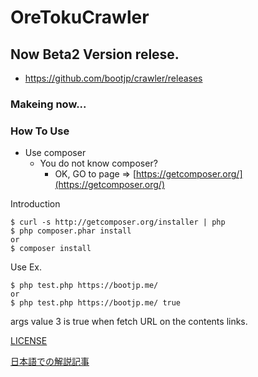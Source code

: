 # OreTokuCrawler

## Now Beta2 Version relese.
* https://github.com/bootjp/crawler/releases

### Makeing now...

### How To Use

* Use composer
  + You do not know composer?
    - OK, GO to page => [https://getcomposer.org/](https://getcomposer.org/)
  
Introduction
```shell
$ curl -s http://getcomposer.org/installer | php
$ php composer.phar install
or
$ composer install
```
Use Ex.
```shell
$ php test.php https://bootjp.me/
or
$ php test.php https://bootjp.me/ true
```

args value 3 is true when fetch URL on the contents links.

[LICENSE](https://github.com/bootjp/crawler/blob/master/LICENSE)

[日本語での解説記事](https://bootjp.me/2015/03/14/%E5%8D%98%E8%AA%9E-or-404%E3%82%A8%E3%83%A9%E3%83%BCsoft%E5%90%AB%E3%82%80%E3%83%81%E3%82%A7%E3%83%83%E3%82%AB%E3%83%BC%E4%BD%9C%E3%81%A3%E3%81%9F%E3%81%9E-%E4%BB%96%E5%A0%B1%E5%91%8A%E7%AD%89/)